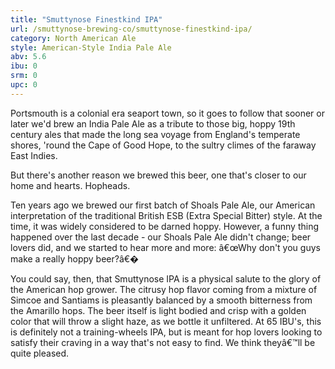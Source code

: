 ```yaml
---
title: "Smuttynose Finestkind IPA"
url: /smuttynose-brewing-co/smuttynose-finestkind-ipa/
category: North American Ale
style: American-Style India Pale Ale
abv: 5.6
ibu: 0
srm: 0
upc: 0
---
```

Portsmouth is a colonial era seaport town, so it goes to follow that sooner or later we'd brew an India Pale Ale as a tribute to those big, hoppy 19th century ales that made the long sea voyage from England's temperate shores, 'round the Cape of Good Hope, to the sultry climes of the faraway East Indies.

But there's another reason we brewed this beer, one that's closer to our home and hearts. Hopheads. 

Ten years ago we brewed our first batch of Shoals Pale Ale, our American interpretation of the traditional British ESB (Extra Special Bitter) style. At the time, it was widely considered to be darned hoppy. However, a funny thing happened over the last decade - our Shoals Pale Ale didn't change; beer lovers did, and we started to hear more and more: â€œWhy don't you guys make a really hoppy beer?â€�

You could say, then, that Smuttynose IPA is a physical salute to the glory of the American hop grower. The citrusy hop flavor coming from a mixture of Simcoe and Santiams is pleasantly balanced by a smooth bitterness from the Amarillo hops. The beer itself is light bodied and crisp with a golden color that will throw a slight haze, as we bottle it unfiltered. At 65 IBU's, this is definitely not a training-wheels IPA, but is meant for hop lovers looking to satisfy their craving in a way that's not easy to find. We think theyâ€™ll be quite pleased.
